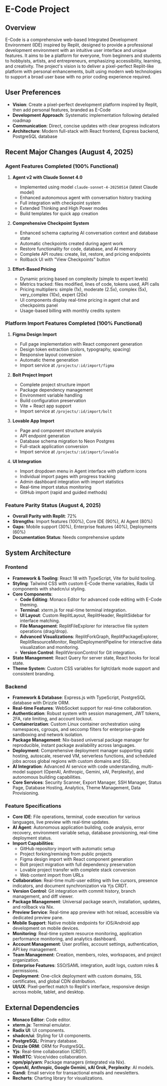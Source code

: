 # E-Code Project

## Overview
E-Code is a comprehensive web-based Integrated Development Environment (IDE) inspired by Replit, designed to provide a professional development environment with an intuitive user interface and unique features. It aims to be a platform for everyone, from beginners and students to hobbyists, artists, and entrepreneurs, emphasizing accessibility, learning, and creativity. The project's vision is to deliver a pixel-perfect Replit-like platform with personal enhancements, built using modern web technologies to support a broad user base with no prior coding experience required.

## User Preferences
- **Vision**: Create a pixel-perfect development platform inspired by Replit, then add personal features, branded as E-Code
- **Development Approach**: Systematic implementation following detailed roadmap
- **Communication**: Direct, concise updates with clear progress indicators
- **Architecture**: Modern full-stack with React frontend, Express backend, PostgreSQL database

## Recent Major Changes (August 4, 2025)
### Agent Features Completed (100% Functional)
1. **Agent v2 with Claude Sonnet 4.0**
   - Implemented using model `claude-sonnet-4-20250514` (latest Claude model)
   - Enhanced autonomous agent with conversation history tracking
   - Full integration with checkpoint system
   - Extended Thinking and High Power modes
   - Build templates for quick app creation

2. **Comprehensive Checkpoint System**
   - Enhanced schema capturing AI conversation context and database state
   - Automatic checkpoints created during agent work
   - Restore functionality for code, database, and AI memory
   - Complete API routes: create, list, restore, and pricing endpoints
   - Rollback UI with "View Checkpoints" button

3. **Effort-Based Pricing**
   - Dynamic pricing based on complexity (simple to expert levels)
   - Metrics tracked: files modified, lines of code, tokens used, API calls
   - Pricing multipliers: simple (1x), moderate (2.5x), complex (5x), very_complex (10x), expert (20x)
   - UI components display real-time pricing in agent chat and checkpoints panel
   - Usage-based billing with monthly credits system

### Platform Import Features Completed (100% Functional)
1. **Figma Design Import**
   - Full page implementation with React component generation
   - Design token extraction (colors, typography, spacing)
   - Responsive layout conversion
   - Automatic theme generation
   - Import service at `/projects/:id/import/figma`

2. **Bolt Project Import**
   - Complete project structure import
   - Package dependency management
   - Environment variable handling
   - Build configuration preservation
   - Vite + React app support
   - Import service at `/projects/:id/import/bolt`

3. **Lovable App Import**
   - Page and component structure analysis
   - API endpoint generation
   - Database schema migration to Neon Postgres
   - Full-stack application conversion
   - Import service at `/projects/:id/import/lovable`

4. **UI Integration**
   - Import dropdown menu in Agent interface with platform icons
   - Individual import pages with progress tracking
   - Admin dashboard integration with import statistics
   - Real-time import status monitoring
   - GitHub import (rapid and guided methods)

### Feature Parity Status (August 4, 2025)
- **Overall Parity with Replit**: 72%
- **Strengths**: Import features (100%), Core IDE (90%), AI Agent (80%)
- **Gaps**: Mobile support (30%), Enterprise features (40%), Deployments (60%)
- **Documentation Status**: Needs comprehensive update

## System Architecture

### Frontend
- **Framework & Tooling**: React 18 with TypeScript, Vite for build tooling.
- **Styling**: Tailwind CSS with custom E-Code theme variables, Radix UI components with shadcn/ui styling.
- **Core Components**:
    - **Code Editing**: Monaco Editor for advanced code editing with E-Code theming.
    - **Terminal**: xterm.js for real-time terminal integration.
    - **UI Layout**: Custom ReplitLayout, ReplitHeader, ReplitSidebar for interface matching.
    - **File Management**: ReplitFileExplorer for interactive file system operations (drag/drop).
    - **Advanced Visualizations**: ReplitForkGraph, ReplitPackageExplorer, ReplitResourceMonitor, ReplitDeploymentPipeline for interactive data visualization and monitoring.
    - **Version Control**: ReplitVersionControl for Git integration.
- **State Management**: React Query for server state, React hooks for local state.
- **Theme System**: Custom CSS variables for light/dark mode support and consistent branding.

### Backend
- **Framework & Database**: Express.js with TypeScript, PostgreSQL database with Drizzle ORM.
- **Real-time Features**: WebSocket support for real-time collaboration.
- **Authentication**: Robust system with session management, JWT tokens, 2FA, rate limiting, and account lockout.
- **Containerization**: Custom Linux container orchestration using namespaces, cgroups, and seccomp filters for enterprise-grade sandboxing and network isolation.
- **Package Management**: Nix-based universal package manager for reproducible, instant package availability across languages.
- **Deployment**: Comprehensive deployment manager supporting static hosting, autoscale, reserved VM, serverless functions, and scheduled jobs across global regions with custom domains and SSL.
- **AI Integration**: Advanced AI service with code understanding, multi-model support (OpenAI, Anthropic, Gemini, xAI, Perplexity), and autonomous building capabilities.
- **Core Services**: Security Scanner, Export Manager, SSH Manager, Status Page, Database Hosting, Analytics, Theme Management, Data Provisioning.

### Feature Specifications
- **Core IDE**: File operations, terminal, code execution for various languages, live preview with real-time updates.
- **AI Agent**: Autonomous application building, code analysis, error recovery, environment variable setup, database provisioning, real-time deployment status.
- **Import Capabilities**: 
    - GitHub repository import with automatic setup
    - Project forking/remixing from public projects
    - Figma design import with React component generation
    - Bolt project migration with full dependency preservation
    - Lovable project transfer with complete stack conversion
    - Web content import from URLs
- **Collaboration**: Real-time multi-user editing with live cursors, presence indicators, and document synchronization via Yjs CRDT.
- **Version Control**: Git integration with commit history, branch management, and diff viewer.
- **Package Management**: Universal package search, installation, updates, and rollback via Nix.
- **Preview Service**: Real-time app preview with hot reload, accessible via dedicated preview pane.
- **Mobile Support**: Native mobile endpoints for iOS/Android app development on mobile devices.
- **Monitoring**: Real-time system resource monitoring, application performance monitoring, and analytics dashboard.
- **Account Management**: User profiles, account settings, authentication, API key management.
- **Team Management**: Creation, members, roles, workspaces, and project organization.
- **Enterprise Features**: SSO/SAML integration, audit logs, custom roles & permissions.
- **Deployment**: One-click deployment with custom domains, SSL certificates, and global CDN distribution.
- **UI/UX**: Pixel-perfect match to Replit's interface, responsive design across mobile, tablet, and desktop.

## External Dependencies
- **Monaco Editor**: Code editor.
- **xterm.js**: Terminal emulator.
- **Radix UI**: UI components.
- **shadcn/ui**: Styling for UI components.
- **PostgreSQL**: Primary database.
- **Drizzle ORM**: ORM for PostgreSQL.
- **Yjs**: Real-time collaboration (CRDT).
- **WebRTC**: Voice/video collaboration.
- **npm/pip/yarn**: Package managers (integrated via Nix).
- **OpenAI, Anthropic, Google Gemini, xAI Grok, Perplexity**: AI models.
- **Gandi**: Email service for transactional emails and newsletters.
- **Recharts**: Charting library for visualizations.